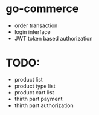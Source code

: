 # go-commerce
- order transaction
- login interface 
- JWT token based authorization


# TODO:
- product list
- product type list
- product cart list
- thirth part payment
- thirth part authorization
